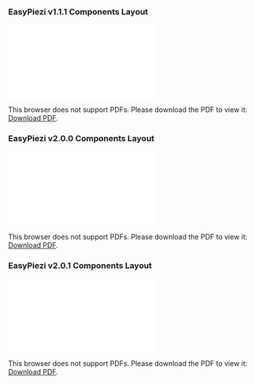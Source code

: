 ### EasyPiezi v1.1.1 Components Layout

<object data="../Pyr0-Piezo_Standalone_PT100_v1.1.1_Components_Layout.pdf" type="application/pdf" width="100%" height="450px">
    <embed src="../Pyr0-Piezo_Standalone_PT100_v1.1.1_Components_Layout.pdf">
        <p>This browser does not support PDFs. Please download the PDF to view it: <a href="../Pyr0-Piezo_Standalone_PT100_v1.1.1_Components_Layout.pdf">Download PDF</a>.</p>
    </embed>
</object>

### EasyPiezi v2.0.0 Components Layout

<object data="../Pyr0-Piezo_Standalone_PT100_v2.0.0_Components_Layout.pdf" type="application/pdf" width="100%" height="450px">
    <embed src="../Pyr0-Piezo_Standalone_PT100_v2.0.0_Components_Layout.pdf">
        <p>This browser does not support PDFs. Please download the PDF to view it: <a href="../Pyr0-Piezo_Standalone_PT100_v2.0.0_Components_Layout.pdf">Download PDF</a>.</p>
    </embed>
</object>

### EasyPiezi v2.0.1 Components Layout

<object data="../Pyr0-Piezo_Standalone_v2.0.1_Components_Layout.pdf" type="application/pdf" width="100%" height="450px">
    <embed src="../Pyr0-Piezo_Standalone_v2.0.1_Components_Layout.pdf">
        <p>This browser does not support PDFs. Please download the PDF to view it: <a href="../Pyr0-Piezo_Standalone_v2.0.1_Components_Layout.pdf">Download PDF</a>.</p>
    </embed>
</object>
